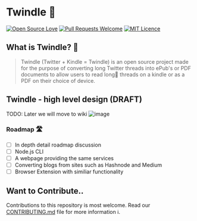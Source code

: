 # Twindle 📖 
[![Open Source Love](https://firstcontributions.github.io/open-source-badges/badges/open-source-v1/open-source.svg)](https://github.com/firstcontributions/open-source-badges)  [![Pull Requests Welcome](https://img.shields.io/badge/PRs-welcome-brightgreen.svg?style=flat)](http://makeapullrequest.com)
[![MIT Licence](https://badges.frapsoft.com/os/mit/mit.svg?v=103)](https://opensource.org/licenses/mit-license.php)

## What is Twindle? 🤔
> Twindle (Twitter + Kindle = Twindle) is an open source project made for the purpose of converting long Twitter threads into ePub's or PDF documents to allow users to read long📜 threads on a kindle or as a PDF on their choice of device.

## Twindle - high level design (DRAFT)
TODO: Later we will move to wiki
![image](https://user-images.githubusercontent.com/354596/95971617-2d519200-0e5d-11eb-9e4b-2a77bd1ecb67.png)

### Roadmap 🛣
- [ ] In depth detail roadmap discussion
- [ ] Node.js CLI
- [ ] A webpage providing the same services
- [ ] Converting blogs from sites such as Hashnode and Medium
- [ ] Browser Extension with similiar functionality

## Want to Contribute..

Contributions to this repository is most welcome. Read our [CONTRIBUTING.md](CONTRIBUTING.md) file for more information ℹ️.
